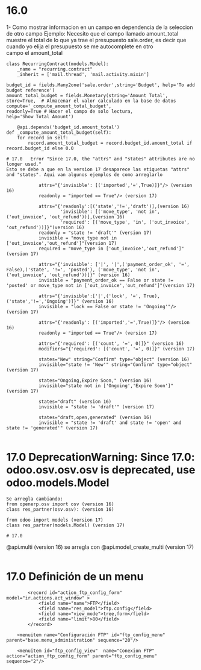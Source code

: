 # 16.0

1- Como mostrar informacion en un campo en dependencia de la seleccion de otro campo 
Ejemplo:
Necesito que el campo llamado amount_total muestre el total de lo que ya trae el  presupuesto sale.order, es decir que cuando yo elija el presupuesto se me autocomplete en otro campo el amount_total
    
    class RecurringContract(models.Model):
        _name = "recurring.contract"
        _inherit = ['mail.thread', 'mail.activity.mixin']

    budget_id = fields.Many2one('sale.order',string='Budget', help='To add budget reference')
    amount_total_budget = fields.Monetary(string='Amount Total',
    store=True,  # Almacenar el valor calculado en la base de datos
    compute='_compute_amount_total_budget',
    readonly=True # Hacer el campo de solo lectura,
    help='Show Total Amount')

        @api.depends('budget_id.amount_total')
    def _compute_amount_total_budget(self):
        for record in self:
            record.amount_total_budget = record.budget_id.amount_total if record.budget_id else 0.0
```
# 17.0   Error "Since 17.0, the "attrs" and "states" attributes are no longer used."
Esto se debe a que en la version 17 desaparece las etiquetas "attrs" and "states". Aqui van algunos ejemplos de como arreglarlo

            attrs="{'invisible': [('imported','=',True)]}"/> (version 16)
            readonly = "imported == True"/> (version 17)

            attrs="{'readonly':[('state','!=','draft')],(version 16)
                    'invisible': [('move_type', 'not in', ('out_invoice', 'out_refund'))],(version 16)
                    'required': [('move_type', 'in', ('out_invoice', 'out_refund'))]}"(version 16)
            readonly = "state != 'draft'" (version 17)
            invisible = "move_type not in ['out_invoice','out_refund']"(version 17)
            required = "move_type in ['out_invoice','out_refund']"(version 17)
            
            attrs="{'invisible': ['|', '|',('payment_order_ok', '=', False),('state', '!=', 'posted'), ('move_type', 'not in', ('out_invoice', 'out_refund'))]}" (version 16)
            invisible = "payment_order_ok == False or state != 'posted' or move_type not in ['out_invoice','out_refund']"(version 17)

            attrs="{'invisible':['|',('lock', '=', True),('state','!=','Ongoing')]}" (version 16)
            invisible = "lock == False or state != 'Ongoing'"/> (version 17)

            attrs="{'readonly': [('imported','=',True)]}"/> (version 16)
            readonly = "imported == True"/> (version 17)

            attrs="{'required': [('count', '=', 0)]}" (version 16)
            modifiers="{'required': [('count', '=', 0)]}" (version 17)

            states="New" string="Confirm" type="object" (version 16)
            invisible="state != 'New'" string="Confirm" type="object" (version 17)

            states="Ongoing,Expire Soon," (version 16)
            invisible="state not in ['Ongoing','Expire Soon']" (version 17)

            states="draft" (version 16)
            invisible = "state != 'draft'" (version 17)

            states="draft,open,generated" (version 16)
            invisible = "state != 'draft' and state != 'open' and state != 'generated'" (version 17)


```
# 17.0 DeprecationWarning: Since 17.0: odoo.osv.osv.osv is deprecated, use odoo.models.Model

    Se arregla cambiando:
    from openerp.osv import osv (version 16)
    class res_partner(osv.osv): (version 16)
    
    from odoo import models (version 17)
    class res_partner(models.Model) (version 17)

```
# 17.0
```
@api.multi (version 16) se arregla con  @api.model_create_multi (version 17)

```
```
# 17.0 Definición de un menu
```
        <record id="action_ftp_config_form" model="ir.actions.act_window" >
            <field name="name">FTP</field>
            <field name="res_model">ftp.config</field>
            <field name="view_mode">tree,form</field>
            <field name="limit">80</field>
        </record>

    <menuitem name="Configuración FTP" id="ftp_config_menu"  parent="base.menu_administration" sequence="20"/>

    <menuitem id="ftp_config_view"  name="Conexion FTP"  action="action_ftp_config_form" parent="ftp_config_menu" sequence="2"/>
```
            


